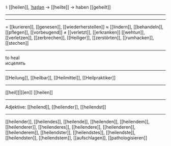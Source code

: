 ⚕️ [[heilen]], [ˈhaɪ̯lən](https://youglish.com/pronounce/heilen/german) → [[heilte]] → haben [[geheilt]]

---


---
= [[kurieren]], [[genesen]], [[wiederherstellen]]
≈ [[lindern]], [[behandeln]], [[pflegen]], [[vorbeugend]]
≠ [[verletzt]], [[erkranken]]
[[wehtun]], [[verletzen]], [[zerbrechen]], [[Heiliger]], [[zerstörten]], [[rumhacken]], [[stechen]]


---
to heal  
исцелять

---
[[Heilung]], [[heilbar]], [[Heilmittel]], [[Heilpraktiker]]

---
[[heil]]|[[en]]
[[heilen]]


---
Adjektive: [[heilend]], [[heilender]], [[heilendst]]

---
[[heilender]], [[heilendes]], [[heilende]], [[heilenden]], [[heilendem]], [[heilenderer]], [[heilenderes]], [[heilendere]], [[heilenderen]], [[heilenderem]], [[heilendster]], [[heilendstes]], [[heilendste]], [[heilendsten]], [[heilendstem]], [[aufschlagen]], [[pathologisieren]]
